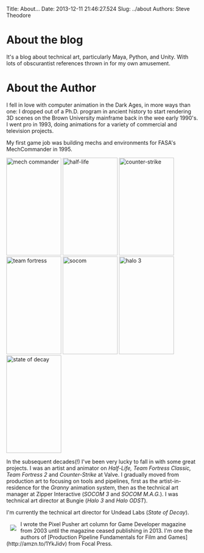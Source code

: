 Title: About...
Date: 2013-12-11 21:46:27.524
Slug: ../about
Authors: Steve Theodore

# About the blog

It's a blog about technical art, particularly Maya, Python, and Unity. With lots of obscurantist references thrown in for my own amusement.

# About the Author

I fell in love with computer animation in the Dark Ages, in more ways than one: I dropped out of a Ph.D. program in ancient history to start rendering 3D scenes on the Brown University mainframe back in the wee early 1990's.  I went pro in 1993, doing animations for a variety of commercial and television projects.

My first game job was building mechs and environments for FASA's MechCommander in 1995.

<img src="https://upload.wikimedia.org/wikipedia/en/6/6e/MechCommander_Coverart.jpg" class="img-rounded" alt="mech commander" width="144" height="256">
<img src="http://images5.fanpop.com/image/photos/25600000/Gordon-Freeman-on-Half-Life-1-box-cover-gordon-freeman-25689136-350-450.gif" class="img-rounded" alt="half-life" width="144" height="256">
<img src="https://upload.wikimedia.org/wikipedia/en/6/67/Counter-Strike_Box.jpg" class="img-rounded" alt="counter-strike" width="144" height="256">
<img src="https://upload.wikimedia.org/wikipedia/en/c/c2/Team_Fortress_Classic_box.jpg" class="img-rounded" alt="team fortress" width="144" height="256">
<img src="https://upload.wikimedia.org/wikipedia/en/thumb/8/86/Socom3box.jpg/250px-Socom3box.jpg" class="img-rounded" alt="socom" width="144" height="256">
<img src="http://img.gamefaqs.net/box/9/8/2/65982_front.jpg" class="img-rounded" alt="halo 3" width="144" height="256">
<img src="https://upload.wikimedia.org/wikipedia/en/7/7f/State_of_decay_logo.jpg" class="img-rounded" alt="state of decay" width="144" height="256">


In the subsequent decades(!) I've been very lucky to fall in with some great projects.  I was an artist and animator on *Half-Life, Team Fortress Classic, Team Fortress 2* and *Counter-Strike* at Valve. I gradually moved from production art to focusing on tools and pipelines, first as the artist-in-residence for the *Granny* animation system, then as the technical art manager at Zipper Interactive (*SOCOM 3* and *SOCOM M.A.G.*).  I was technical art director at Bungie (*Halo 3* and *Halo ODST*). 

I'm currently the technical art director for Undead Labs (*State of Decay*).

 
<div style='float: left; margin:10px'><a href="https://www.amazon.com/Production-Pipeline-Fundamentals-Film-Games/dp/0415812291/ref=as_li_ss_il?ie=UTF8&qid=1465705902&sr=8-1&keywords=production+pipeline+fundamentals+for+film+and+games&linkCode=li3&tag=tecsurgui-20&linkId=d3bd4fc1b0bfcf823dafb7ad5efc0a99" target="_blank"><img border="0" src="//ws-na.amazon-adsystem.com/widgets/q?_encoding=UTF8&ASIN=0415812291&Format=_SL250_&ID=AsinImage&MarketPlace=US&ServiceVersion=20070822&WS=1&tag=tecsurgui-20" ></a><img src="//ir-na.amazon-adsystem.com/e/ir?t=tecsurgui-20&l=li3&o=1&a=0415812291" width="1" height="1" border="0" alt="" style="border:none !important; margin:0px !important;" /></div> I wrote the Pixel Pusher art column for Game Developer magazine from 2003 until the magazine ceased publishing in 2013.   I'm one the authors of [Production Pipeline Fundamentals for Film and Games](http://amzn.to/1YkJidv) from Focal Press. 

</br></br>
